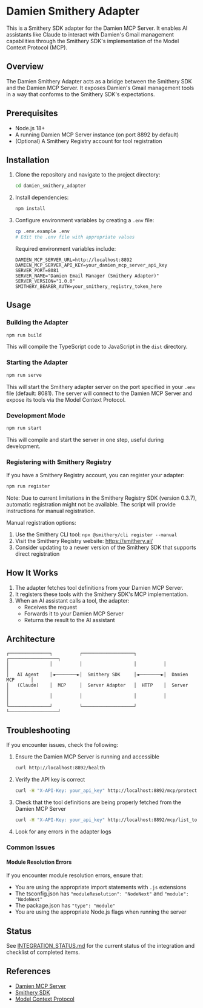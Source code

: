 # Damien Smithery Adapter

This is a Smithery SDK adapter for the Damien MCP Server. It enables AI assistants like Claude to interact with Damien's Gmail management capabilities through the Smithery SDK's implementation of the Model Context Protocol (MCP).

## Overview

The Damien Smithery Adapter acts as a bridge between the Smithery SDK and the Damien MCP Server. It exposes Damien's Gmail management tools in a way that conforms to the Smithery SDK's expectations.

## Prerequisites

- Node.js 18+
- A running Damien MCP Server instance (on port 8892 by default)
- (Optional) A Smithery Registry account for tool registration

## Installation

1. Clone the repository and navigate to the project directory:
   ```bash
   cd damien_smithery_adapter
   ```

2. Install dependencies:
   ```bash
   npm install
   ```

3. Configure environment variables by creating a `.env` file:
   ```bash
   cp .env.example .env
   # Edit the .env file with appropriate values
   ```

   Required environment variables include:
   ```
   DAMIEN_MCP_SERVER_URL=http://localhost:8892
   DAMIEN_MCP_SERVER_API_KEY=your_damien_mcp_server_api_key
   SERVER_PORT=8081
   SERVER_NAME="Damien Email Manager (Smithery Adapter)"
   SERVER_VERSION="1.0.0"
   SMITHERY_BEARER_AUTH=your_smithery_registry_token_here
   ```

## Usage

### Building the Adapter

```bash
npm run build
```

This will compile the TypeScript code to JavaScript in the `dist` directory.

### Starting the Adapter

```bash
npm run serve
```

This will start the Smithery adapter server on the port specified in your `.env` file (default: 8081). The server will connect to the Damien MCP Server and expose its tools via the Model Context Protocol.

### Development Mode

```bash
npm run start
```

This will compile and start the server in one step, useful during development.

### Registering with Smithery Registry

If you have a Smithery Registry account, you can register your adapter:

```bash
npm run register
```

Note: Due to current limitations in the Smithery Registry SDK (version 0.3.7), automatic registration might not be available. The script will provide instructions for manual registration.

Manual registration options:
1. Use the Smithery CLI tool: `npx @smithery/cli register --manual`
2. Visit the Smithery Registry website: https://smithery.ai/
3. Consider updating to a newer version of the Smithery SDK that supports direct registration

## How It Works

1. The adapter fetches tool definitions from your Damien MCP Server.
2. It registers these tools with the Smithery SDK's MCP implementation.
3. When an AI assistant calls a tool, the adapter:
   - Receives the request
   - Forwards it to your Damien MCP Server
   - Returns the result to the AI assistant

## Architecture

```
┌───────────────┐          ┌───────────────────┐          ┌──────────────────┐
│               │          │                   │          │                  │
│   AI Agent    │◄────────►│  Smithery SDK     │◄────────►│  Damien MCP      │
│   (Claude)    │  MCP     │  Server Adapter   │  HTTP    │  Server          │
│               │          │                   │          │                  │
└───────────────┘          └───────────────────┘          └──────────────────┘
```

## Troubleshooting

If you encounter issues, check the following:

1. Ensure the Damien MCP Server is running and accessible
   ```bash
   curl http://localhost:8892/health
   ```

2. Verify the API key is correct
   ```bash
   curl -H "X-API-Key: your_api_key" http://localhost:8892/mcp/protected-test
   ```

3. Check that the tool definitions are being properly fetched from the Damien MCP Server
   ```bash
   curl -H "X-API-Key: your_api_key" http://localhost:8892/mcp/list_tools
   ```

4. Look for any errors in the adapter logs

### Common Issues

#### Module Resolution Errors

If you encounter module resolution errors, ensure that:
- You are using the appropriate import statements with `.js` extensions
- The tsconfig.json has `"moduleResolution": "NodeNext"` and `"module": "NodeNext"`
- The package.json has `"type": "module"`
- You are using the appropriate Node.js flags when running the server

## Status

See [INTEGRATION_STATUS.md](./INTEGRATION_STATUS.md) for the current status of the integration and checklist of completed items.

## References

- [Damien MCP Server](https://github.com/your-username/damien-mcp-server)
- [Smithery SDK](https://github.com/smithery-ai/sdk)
- [Model Context Protocol](https://github.com/modelcontextprotocol/typescript-sdk)